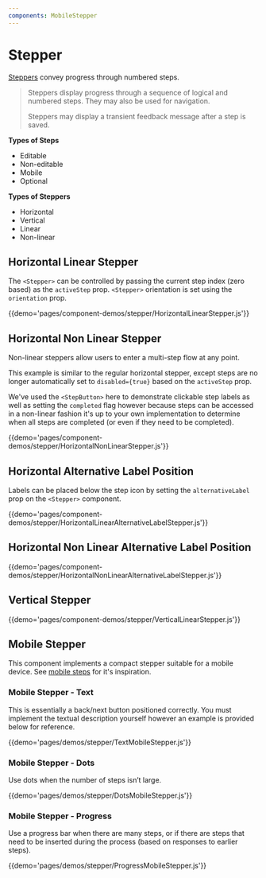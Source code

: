 ```yaml
---
components: MobileStepper
---
```


# Stepper

[Steppers](https://material.io/guidelines/components/steppers.html) convey progress through numbered steps.

> Steppers display progress through a sequence of logical and numbered steps. They may also be used for navigation.
>
> Steppers may display a transient feedback message after a step is saved.


**Types of Steps**

- Editable
- Non-editable
- Mobile
- Optional

**Types of Steppers**

- Horizontal
- Vertical
- Linear
- Non-linear


## Horizontal Linear Stepper

The `<Stepper>` can be controlled by passing the current step index (zero based) as the `activeStep` prop. `<Stepper>` orientation is set using the `orientation` prop.

{{demo='pages/component-demos/stepper/HorizontalLinearStepper.js'}}


## Horizontal Non Linear Stepper

Non-linear steppers allow users to enter a multi-step flow at any point.

This example is similar to the regular horizontal stepper, except steps are no longer automatically set to `disabled={true}` based on the `activeStep` prop. 

We've used the `<StepButton>` here to demonstrate clickable step labels as well as setting the `completed` 
flag however because steps can be accessed in a non-linear fashion it's up to your own implementation to 
determine when all steps are completed (or even if they need to be completed).

{{demo='pages/component-demos/stepper/HorizontalNonLinearStepper.js'}}


## Horizontal Alternative Label Position

Labels can be placed below the step icon by setting the `alternativeLabel` prop on the `<Stepper>` component.

{{demo='pages/component-demos/stepper/HorizontalLinearAlternativeLabelStepper.js'}}


## Horizontal Non Linear Alternative Label Position

{{demo='pages/component-demos/stepper/HorizontalNonLinearAlternativeLabelStepper.js'}}


## Vertical Stepper

{{demo='pages/component-demos/stepper/VerticalLinearStepper.js'}}

## Mobile Stepper

This component implements a compact stepper suitable for a mobile device. See [mobile steps](https://material.io/guidelines/components/steppers.html#steppers-types-of-steps) for it's inspiration.

### Mobile Stepper - Text

This is essentially a back/next button positioned correctly.
You must implement the textual description yourself however an example is provided below for reference.

{{demo='pages/demos/stepper/TextMobileStepper.js'}}

### Mobile Stepper - Dots

Use dots when the number of steps isn’t large.

{{demo='pages/demos/stepper/DotsMobileStepper.js'}}

### Mobile Stepper - Progress

Use a progress bar when there are many steps, or if there are steps that need to be inserted during the process (based on responses to earlier steps).

{{demo='pages/demos/stepper/ProgressMobileStepper.js'}}

